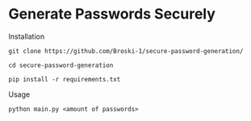 # Generate Passwords Securely

Installation

`git clone https://github.com/Broski-1/secure-password-generation/`

`cd secure-password-generation`

`pip install -r requirements.txt`

Usage

`python main.py <amount of passwords>`
